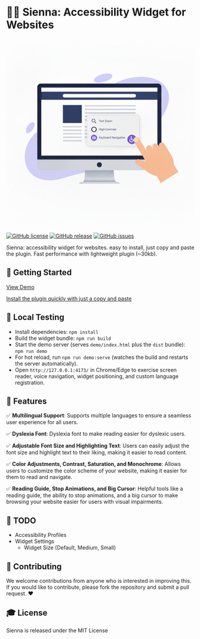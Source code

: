# 👩‍🦽 Sienna: Accessibility Widget for Websites

![Banner Image](banner.png)

[![GitHub license](https://img.shields.io/github/license/bennyluk/Sienna-Accessibility-Widget)](https://github.com/bennyluk/Sienna-Accessibility-Widget/blob/master/LICENSE)
[![GitHub release](https://img.shields.io/github/v/release/bennyluk/Sienna-Accessibility-Widget)](https://github.com/bennyluk/Sienna-Accessibility-Widget/releases)
[![GitHub issues](https://img.shields.io/github/issues/bennyluk/Sienna-Accessibility-Widget)](https://github.com/bennyluk/Sienna-Accessibility-Widget/issues)

Sienna: accessibility widget for websites. easy to install, just copy and paste the plugin. Fast performance with lightweight plugin (~30kb).

## 🎉 Getting Started
[View Demo](https://accessibility-widget.pages.dev)

[Install the plugin quickly with just a copy and paste](https://accessibility-widget.pages.dev/#setup)

## 🧪 Local Testing
- Install dependencies: `npm install`
- Build the widget bundle: `npm run build`
- Start the demo server (serves `demo/index.html` plus the `dist` bundle): `npm run demo`
- For hot reload, run `npm run demo:serve` (watches the build and restarts the server automatically).
- Open `http://127.0.0.1:4173/` in Chrome/Edge to exercise screen reader, voice navigation, widget positioning, and custom language registration.

## 🚀 Features

✅ **Multilingual Support**: Supports multiple languages to ensure a seamless user experience for all users.

✅ **Dyslexia Font**:  Dyslexia font to make reading easier for dyslexic users.

✅ **Adjustable Font Size and Highlighting Text**: Users can easily adjust the font size and highlight text to their liking, making it easier to read content.

✅ **Color Adjustments, Contrast, Saturation, and Monochrome**: Allows users to customize the color scheme of your website, making it easier for them to read and navigate.

✅ **Reading Guide, Stop Animations, and Big Cursor**: Helpful tools like a reading guide, the ability to stop animations, and a big cursor to make browsing your website easier for users with visual impairments.

## 📌 TODO
- Accessibility Profiles
- Widget Settings
  - Widget Size (Default, Medium, Small)

## 🤝 Contributing
We welcome contributions from anyone who is interested in improving this. If you would like to contribute, please fork the repository and submit a pull request. ❤️

## 🎓 License
Sienna is released under the MIT License
